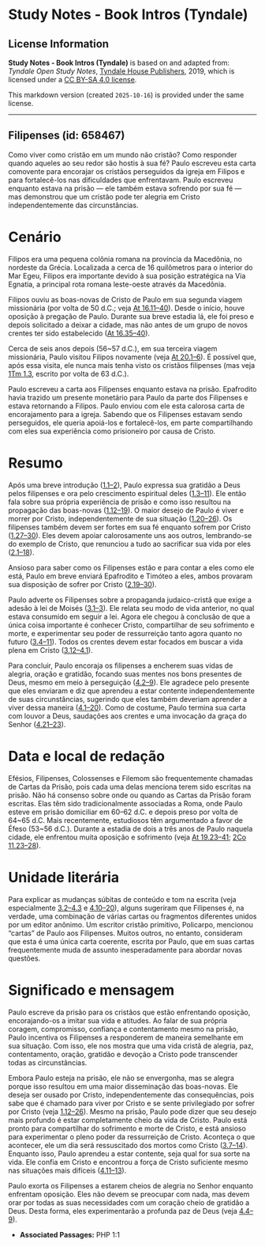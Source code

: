 # Study Notes - Book Intros (Tyndale)

## License Information

**Study Notes - Book Intros (Tyndale)** is based on and adapted from: _Tyndale Open Study Notes_, [Tyndale House Publishers](https://tyndaleopenresources.com/), 2019, which is licensed under a [CC BY-SA 4.0 license](https://creativecommons.org/licenses/by-sa/4.0/legalcode.en).

This markdown version (created `2025-10-16`) is provided under the same license.



--------------------------------

## Filipenses (id: 658467)

Como viver como cristão em um mundo não cristão? Como responder quando aqueles ao seu redor são hostis à sua fé? Paulo escreveu esta carta comovente para encorajar os cristãos perseguidos da igreja em Filipos e para fortalecê\-los nas dificuldades que enfrentavam. Paulo escreveu enquanto estava na prisão — ele também estava sofrendo por sua fé — mas demonstrou que um cristão pode ter alegria em Cristo independentemente das circunstâncias.

Cenário
=======

Filipos era uma pequena colônia romana na província da Macedônia, no nordeste da Grécia. Localizada a cerca de 16 quilômetros para o interior do Mar Egeu, Filipos era importante devido à sua posição estratégica na Via Egnatia, a principal rota romana leste\-oeste através da Macedônia.

Filipos ouviu as boas\-novas de Cristo de Paulo em sua segunda viagem missionária (por volta de 50 d.C.; veja [At 16\.11–40](https://ref.ly/Acts16:11-Acts16:40)). Desde o início, houve oposição à pregação de Paulo. Durante sua breve estadia lá, ele foi preso e depois solicitado a deixar a cidade, mas não antes de um grupo de novos crentes ter sido estabelecido ([At 16\.35–40](https://ref.ly/Acts16:35-Acts16:40)).

Cerca de seis anos depois (56\~57 d.C.), em sua terceira viagem missionária, Paulo visitou Filipos novamente (veja [At 20\.1–6](https://ref.ly/Acts20:1-Acts20:6)). É possível que, após essa visita, ele nunca mais tenha visto os cristãos filipenses (mas veja [1Tm 1\.3](https://ref.ly/1Tim1:3), escrito por volta de 63 d.C.).

Paulo escreveu a carta aos Filipenses enquanto estava na prisão. Epafrodito havia trazido um presente monetário para Paulo da parte dos Filipenses e estava retornando a Filipos. Paulo enviou com ele esta calorosa carta de encorajamento para a igreja. Sabendo que os Filipenses estavam sendo perseguidos, ele queria apoiá\-los e fortalecê\-los, em parte compartilhando com eles sua experiência como prisioneiro por causa de Cristo.

Resumo
======

Após uma breve introdução ([1\.1–2](https://ref.ly/Phil1:1-Phil1:2)), Paulo expressa sua gratidão a Deus pelos filipenses e ora pelo crescimento espiritual deles ([1\.3–11](https://ref.ly/Phil1:3-Phil1:11)). Ele então fala sobre sua própria experiência de prisão e como isso resultou na propagação das boas\-novas ([1\.12–19](https://ref.ly/Phil1:12-Phil1:19)). O maior desejo de Paulo é viver e morrer por Cristo, independentemente de sua situação ([1\.20–26](https://ref.ly/Phil1:20-Phil1:26)). Os filipenses também devem ser fortes em sua fé enquanto sofrem por Cristo ([1\.27–30](https://ref.ly/Phil1:27-Phil1:30)). Eles devem apoiar calorosamente uns aos outros, lembrando\-se do exemplo de Cristo, que renunciou a tudo ao sacrificar sua vida por eles ([2\.1–18](https://ref.ly/Phil2:1-Phil2:18)).

Ansioso para saber como os Filipenses estão e para contar a eles como ele está, Paulo em breve enviará Epafrodito e Timóteo a eles, ambos provaram sua disposição de sofrer por Cristo ([2\.19–30](https://ref.ly/Phil2:19-Phil2:30)).

Paulo adverte os Filipenses sobre a propaganda judaico\-cristã que exige a adesão à lei de Moisés ([3\.1–3](https://ref.ly/Phil3:1-Phil3:3)). Ele relata seu modo de vida anterior, no qual estava consumido em seguir a lei. Agora ele chegou à conclusão de que a única coisa importante é conhecer Cristo, compartilhar de seu sofrimento e morte, e experimentar seu poder de ressurreição tanto agora quanto no futuro ([3\.4–11](https://ref.ly/Phil3:4-Phil3:11)). Todos os crentes devem estar focados em buscar a vida plena em Cristo ([3\.12–4\.1](https://ref.ly/Phil3:12-Phil4:1)).

Para concluir, Paulo encoraja os filipenses a encherem suas vidas de alegria, oração e gratidão, focando suas mentes nos bons presentes de Deus, mesmo em meio à perseguição ([4\.2–9](https://ref.ly/Phil4:2-Phil4:9)). Ele agradece pelo presente que eles enviaram e diz que aprendeu a estar contente independentemente de suas circunstâncias, sugerindo que eles também deveriam aprender a viver dessa maneira ([4\.1–20](https://ref.ly/Phil4:1-Phil4:20)). Como de costume, Paulo termina sua carta com louvor a Deus, saudações aos crentes e uma invocação da graça do Senhor ([4\.21–23](https://ref.ly/Phil4:21-Phil4:23)).

Data e local de redação
=======================

Efésios, Filipenses, Colossenses e Filemom são frequentemente chamadas de Cartas da Prisão, pois cada uma delas menciona terem sido escritas na prisão. Não há consenso sobre onde ou quando as Cartas da Prisão foram escritas. Elas têm sido tradicionalmente associadas a Roma, onde Paulo esteve em prisão domiciliar em 60–62 d.C. e depois preso por volta de 64\~65 d.C. Mais recentemente, estudiosos têm argumentado a favor de Éfeso (53\~56 d.C.). Durante a estadia de dois a três anos de Paulo naquela cidade, ele enfrentou muita oposição e sofrimento (veja [At 19\.23–41](https://ref.ly/Acts19:23-Acts19:41); [2Co 11\.23–28](https://ref.ly/2Cor11:23-2Cor11:28)).

Unidade literária
=================

Para explicar as mudanças súbitas de conteúdo e tom na escrita (veja especialmente [3\.2–4\.3](https://ref.ly/Phil3:2-Phil4:3) e [4\.10–20](https://ref.ly/Phil4:10-Phil4:20)), alguns sugeriram que Filipenses é, na verdade, uma combinação de várias cartas ou fragmentos diferentes unidos por um editor anônimo. Um escritor cristão primitivo, Policarpo, mencionou “cartas” de Paulo aos Filipenses. Muitos outros, no entanto, consideram que esta é uma única carta coerente, escrita por Paulo, que em suas cartas frequentemente muda de assunto inesperadamente para abordar novas questões.

Significado e mensagem
======================

Paulo escreve da prisão para os cristãos que estão enfrentando oposição, encorajando\-os a imitar sua vida e atitudes. Ao falar de sua própria coragem, compromisso, confiança e contentamento mesmo na prisão, Paulo incentiva os Filipenses a responderem de maneira semelhante em sua situação. Com isso, ele nos mostra que uma vida cristã de alegria, paz, contentamento, oração, gratidão e devoção a Cristo pode transcender todas as circunstâncias.

Embora Paulo esteja na prisão, ele não se envergonha, mas se alegra porque isso resultou em uma maior disseminação das boas\-novas. Ele deseja ser ousado por Cristo, independentemente das consequências, pois sabe que é chamado para viver por Cristo e se sente privilegiado por sofrer por Cristo (veja [1\.12–26](https://ref.ly/Phil1:12-Phil1:26)). Mesmo na prisão, Paulo pode dizer que seu desejo mais profundo é estar completamente cheio da vida de Cristo. Paulo está pronto para compartilhar do sofrimento e morte de Cristo, e está ansioso para experimentar o pleno poder da ressurreição de Cristo. Aconteça o que acontecer, ele um dia será ressuscitado dos mortos como Cristo ([3\.7–14](https://ref.ly/Phil3:7-Phil3:14)). Enquanto isso, Paulo aprendeu a estar contente, seja qual for sua sorte na vida. Ele confia em Cristo e encontrou a força de Cristo suficiente mesmo nas situações mais difíceis ([4\.11–13](https://ref.ly/Phil4:11-Phil4:13)).

Paulo exorta os Filipenses a estarem cheios de alegria no Senhor enquanto enfrentam oposição. Eles não devem se preocupar com nada, mas devem orar por todas as suas necessidades com um coração cheio de gratidão a Deus. Desta forma, eles experimentarão a profunda paz de Deus (veja [4\.4–9](https://ref.ly/Phil4:4-Phil4:9)).

* **Associated Passages:** PHP 1:1

